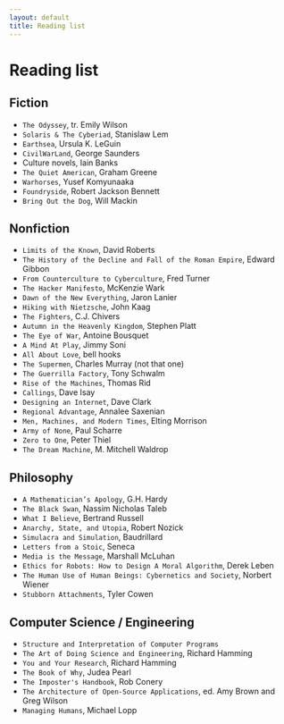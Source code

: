 ```yaml
---
layout: default
title: Reading list
---
```

# Reading list

## Fiction
- `The Odyssey`, tr. Emily Wilson
- `Solaris & The Cyberiad`, Stanislaw Lem
- `Earthsea`, Ursula K. LeGuin
- `CivilWarLand`, George Saunders
- Culture novels, Iain Banks
- `The Quiet American`, Graham Greene
- `Warhorses`, Yusef Komyunaaka
- `Foundryside`, Robert Jackson Bennett
- `Bring Out the Dog`, Will Mackin

## Nonfiction
- `Limits of the Known`, David Roberts
- `The History of the Decline and Fall of the Roman Empire`, Edward Gibbon
- `From Counterculture to Cyberculture`, Fred Turner
- `The Hacker Manifesto`, McKenzie Wark
- `Dawn of the New Everything`, Jaron Lanier
- `Hiking with Nietzsche`, John Kaag
- `The Fighters`, C.J. Chivers
- `Autumn in the Heavenly Kingdom`, Stephen Platt
- `The Eye of War`, Antoine Bousquet
- `A Mind At Play`, Jimmy Soni
- `All About Love`, bell hooks
- `The Supermen`, Charles Murray (not that one)
- `The Guerrilla Factory`, Tony Schwalm
- `Rise of the Machines`, Thomas Rid
- `Callings`, Dave Isay
- `Designing an Internet`, Dave Clark
- `Regional Advantage`, Annalee Saxenian
- `Men, Machines, and Modern Times`, Elting Morrison
- `Army of None`, Paul Scharre
- `Zero to One`, Peter Thiel
- `The Dream Machine`, M. Mitchell Waldrop

## Philosophy
- `A Mathematician’s Apology`, G.H. Hardy
- `The Black Swan`, Nassim Nicholas Taleb
- `What I Believe`, Bertrand Russell
- `Anarchy, State, and Utopia`, Robert Nozick
- `Simulacra and Simulation`, Baudrillard
- `Letters from a Stoic`, Seneca
- `Media is the Message`, Marshall McLuhan
- `Ethics for Robots: How to Design A Moral Algorithm`, Derek Leben
- `The Human Use of Human Beings: Cybernetics and Society`, Norbert Wiener
- `Stubborn Attachments`, Tyler Cowen

## Computer Science / Engineering
- `Structure and Interpretation of Computer Programs`
- `The Art of Doing Science and Engineering`, Richard Hamming
- `You and Your Research`, Richard Hamming
- `The Book of Why`, Judea Pearl
- `The Imposter's Handbook`, Rob Conery
- `The Architecture of Open-Source Applications`, ed. Amy Brown and Greg Wilson
- `Managing Humans`, Michael Lopp
